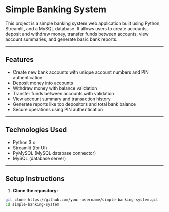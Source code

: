 # Simple Banking System

This project is a simple banking system web application built using Python, Streamlit, and a MySQL database. It allows users to create accounts, deposit and withdraw money, transfer funds between accounts, view account summaries, and generate basic bank reports.

---

## Features

- Create new bank accounts with unique account numbers and PIN authentication
- Deposit money into accounts
- Withdraw money with balance validation
- Transfer funds between accounts with validation
- View account summary and transaction history
- Generate reports like top depositors and total bank balance
- Secure operations using PIN authentication

---

## Technologies Used

- Python 3.x
- Streamlit (for UI)
- PyMySQL (MySQL database connector)
- MySQL (database server)

---

## Setup Instructions

1. **Clone the repository:**

```bash
git clone https://github.com/your-username/simple-banking-system.git
cd simple-banking-system

